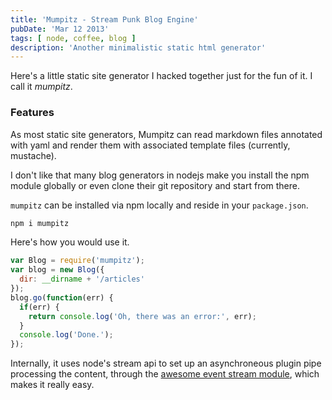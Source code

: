 ```yaml
---
title: 'Mumpitz - Stream Punk Blog Engine'
pubDate: 'Mar 12 2013'
tags: [ node, coffee, blog ]
description: 'Another minimalistic static html generator'
---
```


Here's a little static site generator I hacked together just for the fun of it.
I call it _mumpitz_.

### Features

As most static site generators,
Mumpitz can read markdown files annotated with yaml
and render them with associated template files (currently, mustache).

I don't like that many blog generators in nodejs make you
install the npm module globally or even clone their git repository
and start from there.

`mumpitz` can be installed via npm locally and reside in your `package.json`.

``` bash
npm i mumpitz
```

Here's how you would use it.

``` js
var Blog = require('mumpitz');
var blog = new Blog({
  dir: __dirname + '/articles'
});
blog.go(function(err) {
  if(err) {
    return console.log('Oh, there was an error:', err);
  }
  console.log('Done.');
});
```

Internally, it uses node's stream api
to set up an asynchroneous plugin pipe processing the content,
through the
<a href="https://npmjs.org/package/event-stream">awesome event stream module</a>,
which makes it really easy.
